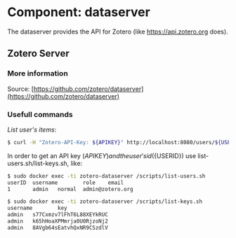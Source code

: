 # Component: dataserver

The dataserver provides the API for Zotero (like https://api.zotero.org does).

## Zotero Server 

### More information

Source: [https://github.com/zotero/dataserver](https://github.com/zotero/dataserver)

### Usefull commands

*List user's items*:
```bash
$ curl -H "Zotero-API-Key: ${APIKEY}" http://localhost:8080/users/${USERID}/items
```

In order to get an API key (${APIKEY}) and the user's id (${USERID}) use list-users.sh/list-keys.sh, like:

```bash
$ sudo docker exec -ti zotero-dataserver /scripts/list-users.sh
userID  username        role    email
1       admin   normal  admin@zotero.org
```

```bash
$ sudo docker exec -ti zotero-dataserver /scripts/list-keys.sh
username        key
admin   s77Cxmzv7lFhT6L88XEYkRUC
admin   k65hHoaXPMmrja0U0RjzoNj2
admin   8AVgb64sEatvhQxNR9CSzdlV
```
